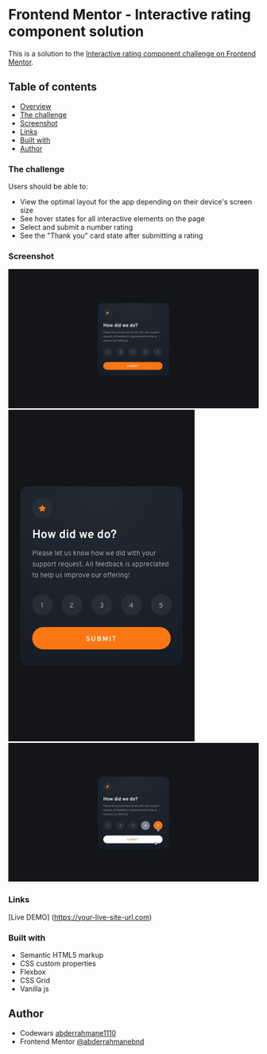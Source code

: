 # Frontend Mentor - Interactive rating component solution

This is a solution to the [Interactive rating component challenge on Frontend Mentor](https://www.frontendmentor.io/challenges/interactive-rating-component-koxpeBUmI).

## Table of contents

- [Overview](#overview)
- [The challenge](#the-challenge)
- [Screenshot](#screenshot)
- [Links](#links)
- [Built with](#built-with)
- [Author](#author)

### The challenge

Users should be able to:

- View the optimal layout for the app depending on their device's screen size
- See hover states for all interactive elements on the page
- Select and submit a number rating
- See the "Thank you" card state after submitting a rating

### Screenshot

![](./design/desktop-design.jpg)
![](./design/mobile-design.jpg)
![](./design/active-states.jpg)

### Links

[Live DEMO] (https://your-live-site-url.com)

### Built with

- Semantic HTML5 markup
- CSS custom properties
- Flexbox
- CSS Grid
- Vanilla js

## Author

- Codewars [abderrahmane1110](https://www.codewars.com/users/abderrahmane1110)
- Frontend Mentor [@abderrahmanebnd](https://www.frontendmentor.io/profile/abderrahmanebnd)
